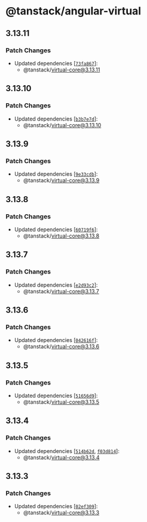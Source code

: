 # @tanstack/angular-virtual

## 3.13.11

### Patch Changes

- Updated dependencies [[`73fa867`](https://github.com/TanStack/virtual/commit/73fa86752599a4bffba51ec8e4ff2f8cb8283010)]:
  - @tanstack/virtual-core@3.13.11

## 3.13.10

### Patch Changes

- Updated dependencies [[`b3b7e7d`](https://github.com/TanStack/virtual/commit/b3b7e7dc8b25daeebbd2da61b3b7ae3448babbdb)]:
  - @tanstack/virtual-core@3.13.10

## 3.13.9

### Patch Changes

- Updated dependencies [[`9e33cdb`](https://github.com/TanStack/virtual/commit/9e33cdb1c8780c2f455aafc11a0aeea58b71fc69)]:
  - @tanstack/virtual-core@3.13.9

## 3.13.8

### Patch Changes

- Updated dependencies [[`60719f6`](https://github.com/TanStack/virtual/commit/60719f61b589d6f9d886e4f7c093217f6d693faf)]:
  - @tanstack/virtual-core@3.13.8

## 3.13.7

### Patch Changes

- Updated dependencies [[`e2d93c2`](https://github.com/TanStack/virtual/commit/e2d93c2dcde9ccf60f658e56edccd8d05aefeee6)]:
  - @tanstack/virtual-core@3.13.7

## 3.13.6

### Patch Changes

- Updated dependencies [[`042616f`](https://github.com/TanStack/virtual/commit/042616f39ced842470db0b4b40fca77f22454b7f)]:
  - @tanstack/virtual-core@3.13.6

## 3.13.5

### Patch Changes

- Updated dependencies [[`51656d9`](https://github.com/TanStack/virtual/commit/51656d94a2469a065e631f25ffc8ec0288d9f5ec)]:
  - @tanstack/virtual-core@3.13.5

## 3.13.4

### Patch Changes

- Updated dependencies [[`514b62d`](https://github.com/TanStack/virtual/commit/514b62d04974c2fd59fc8a68ed40f4c1a1547dd2), [`f03d814`](https://github.com/TanStack/virtual/commit/f03d8142c03ea0f5816161a4dad38ca35469841c)]:
  - @tanstack/virtual-core@3.13.4

## 3.13.3

### Patch Changes

- Updated dependencies [[`02ef309`](https://github.com/TanStack/virtual/commit/02ef3097de4a14ed4077ace2ca901dc411bf81c1)]:
  - @tanstack/virtual-core@3.13.3

